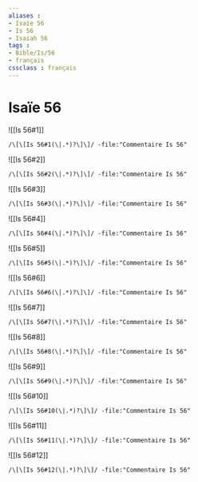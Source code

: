 ```yaml
---
aliases : 
- Isaïe 56
- Is 56
- Isaiah 56
tags : 
- Bible/Is/56
- français
cssclass : français
---
```


# Isaïe 56

![[Is 56#1]]

```query
/\[\[Is 56#1(\|.*)?\]\]/ -file:"Commentaire Is 56"
```

![[Is 56#2]]

```query
/\[\[Is 56#2(\|.*)?\]\]/ -file:"Commentaire Is 56"
```

![[Is 56#3]]

```query
/\[\[Is 56#3(\|.*)?\]\]/ -file:"Commentaire Is 56"
```

![[Is 56#4]]

```query
/\[\[Is 56#4(\|.*)?\]\]/ -file:"Commentaire Is 56"
```

![[Is 56#5]]

```query
/\[\[Is 56#5(\|.*)?\]\]/ -file:"Commentaire Is 56"
```

![[Is 56#6]]

```query
/\[\[Is 56#6(\|.*)?\]\]/ -file:"Commentaire Is 56"
```

![[Is 56#7]]

```query
/\[\[Is 56#7(\|.*)?\]\]/ -file:"Commentaire Is 56"
```

![[Is 56#8]]

```query
/\[\[Is 56#8(\|.*)?\]\]/ -file:"Commentaire Is 56"
```

![[Is 56#9]]

```query
/\[\[Is 56#9(\|.*)?\]\]/ -file:"Commentaire Is 56"
```

![[Is 56#10]]

```query
/\[\[Is 56#10(\|.*)?\]\]/ -file:"Commentaire Is 56"
```

![[Is 56#11]]

```query
/\[\[Is 56#11(\|.*)?\]\]/ -file:"Commentaire Is 56"
```

![[Is 56#12]]

```query
/\[\[Is 56#12(\|.*)?\]\]/ -file:"Commentaire Is 56"
```

